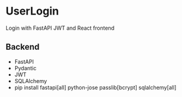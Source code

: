 # UserLogin
 Login with FastAPI JWT and React frontend

## Backend
- FastAPI
- Pydantic
- JWT
- SQLAlchemy
- pip install fastapi[all] python-jose passlib[bcrypt] sqlalchemy[all]
